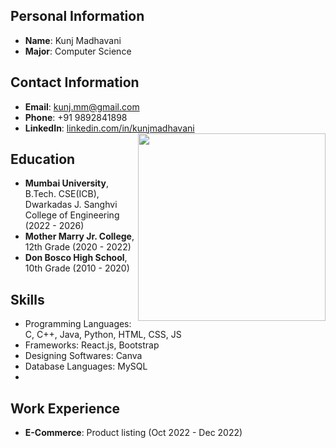 ## Personal Information
- **Name**: Kunj Madhavani
- **Major**: Computer Science

## Contact Information
- **Email**: kunj.mm@gmail.com
- **Phone**: +91  9892841898
- **LinkedIn**: [linkedin.com/in/kunjmadhavani](https://www.linkedin.com/in/kunjmadhavani)
   <img align="right" margin-top="50px" src="https://media1.giphy.com/media/v1.Y2lkPTc5MGI3NjExYTl0ZDZiMzFpc2prbXZ2Mm45b2N0MXR0MTRtN3M1bnM5Yjc1MGVnMCZlcD12MV9pbnRlcm5hbF9naWZfYnlfaWQmY3Q9Zw/qgQUggAC3Pfv687qPC/giphy.gif" height="300px">

## Education
- **Mumbai University**, B.Tech. CSE(ICB), Dwarkadas J. Sanghvi College of Engineering (2022 -  2026)
- **Mother Marry Jr. College**,  12th Grade (2020 -  2022)
- **Don Bosco High School**,  10th Grade (2010 -  2020)

## Skills
- Programming Languages: C, C++, Java, Python, HTML, CSS, JS
- Frameworks: React.js, Bootstrap
- Designing Softwares: Canva
- Database Languages: MySQL
- 

## Work Experience
- **E-Commerce**: Product listing (Oct  2022 - Dec  2022)
